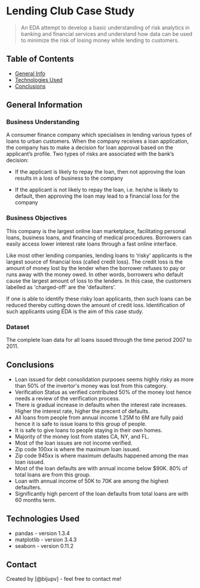# Lending Club Case Study
> An EDA attempt to develop a basic understanding of risk analytics in banking and financial services and understand how data can be used to minimize the risk of losing money while lending to customers.


## Table of Contents
* [General Info](#general-information)
* [Technologies Used](#technologies-used)
* [Conclusions](#conclusions)

<!-- You can include any other section that is pertinent to your problem -->

## General Information

### Business Understanding
A consumer finance company which specialises in lending various types of loans to urban customers. When the company receives a loan application, the company has to make a decision for loan approval based on the applicant’s profile. Two types of risks are associated with the bank’s decision:

- If the applicant is likely to repay the loan, then not approving the loan results in a loss of business to the company

- If the applicant is not likely to repay the loan, i.e. he/she is likely to default, then approving the loan may lead to a financial loss for the company

### Business Objectives
This company is the largest online loan marketplace, facilitating personal loans, business loans, and financing of medical procedures. Borrowers can easily access lower interest rate loans through a fast online interface. 

Like most other lending companies, lending loans to ‘risky’ applicants is the largest source of financial loss (called credit loss). The credit loss is the amount of money lost by the lender when the borrower refuses to pay or runs away with the money owed. In other words, borrowers who default cause the largest amount of loss to the lenders. In this case, the customers labelled as 'charged-off' are the 'defaulters'. 
 

If one is able to identify these risky loan applicants, then such loans can be reduced thereby cutting down the amount of credit loss. Identification of such applicants using EDA is the aim of this case study.

### Dataset
The complete loan data for all loans issued through the time period 2007 to 2011.

<!-- You don't have to answer all the questions - just the ones relevant to your project. -->

## Conclusions
- Loan issued for debt consolidation purposes seems highly risky as more than 50% of the invertor's money was lost from this category.
- Verification Status as verified contributed 50% of the money lost hence needs a review of the verification process.
- There is gradual increase in defaults when the interest rate increases. Higher the interest rate, higher the precent of defaults.
- All loans from people from annual income 1.25M to 6M are fully paid hence it is safe to issue loans to this group of people.
- It is safe to give loans to people staying in their own homes.
- Majority of the money lost from states CA, NY, and FL.
- Most of the loan issues are not income verified.
- Zip code 100xx is where the maximum loan issued. 
- Zip code 945xx is where maximum defaults happened among the max loan issued.
- Most of the loan defaults are with annual income below $90K. 80% of total loans are from this group.
- Loan with annual income of 50K to 70K are among the highest defaulters.
- Significantly high percent of the loan defaults from total loans are with 60 months term.


<!-- You don't have to answer all the questions - just the ones relevant to your project. -->


## Technologies Used
- pandas - version 1.3.4
- matplotlib - version 3.4.3
- seaborn - version 0.11.2

<!-- As the libraries versions keep on changing, it is recommended to mention the version of library used in this project -->


## Contact
Created by [@bijupv] - feel free to contact me!


<!-- Optional -->
<!-- ## License -->
<!-- This project is open source and available under the [... License](). -->

<!-- You don't have to include all sections - just the one's relevant to your project -->